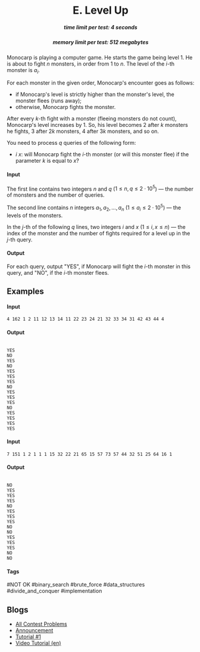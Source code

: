 <h1 style='text-align: center;'> E. Level Up</h1>

<h5 style='text-align: center;'>time limit per test: 4 seconds</h5>
<h5 style='text-align: center;'>memory limit per test: 512 megabytes</h5>

Monocarp is playing a computer game. He starts the game being level $1$. He is about to fight $n$ monsters, in order from $1$ to $n$. The level of the $i$-th monster is $a_i$.

For each monster in the given order, Monocarp's encounter goes as follows:

* if Monocarp's level is strictly higher than the monster's level, the monster flees (runs away);
* otherwise, Monocarp fights the monster.

After every $k$-th fight with a monster (fleeing monsters do not count), Monocarp's level increases by $1$. So, his level becomes $2$ after $k$ monsters he fights, $3$ after $2k$ monsters, $4$ after $3k$ monsters, and so on.

You need to process $q$ queries of the following form:

* $i~x$: will Monocarp fight the $i$-th monster (or will this monster flee) if the parameter $k$ is equal to $x$?
#### Input

The first line contains two integers $n$ and $q$ ($1 \le n, q \le 2 \cdot 10^5$) — the number of monsters and the number of queries.

The second line contains $n$ integers $a_1, a_2, \dots, a_n$ ($1 \le a_i \le 2 \cdot 10^5$) — the levels of the monsters.

In the $j$-th of the following $q$ lines, two integers $i$ and $x$ ($1 \le i, x \le n$) — the index of the monster and the number of fights required for a level up in the $j$-th query.

#### Output

For each query, output "YES", if Monocarp will fight the $i$-th monster in this query, and "NO", if the $i$-th monster flees.

## Examples

#### Input


```text
4 162 1 2 11 12 13 14 11 22 23 24 21 32 33 34 31 42 43 44 4
```
#### Output

```text

YES
NO
YES
NO
YES
YES
YES
NO
YES
YES
YES
NO
YES
YES
YES
YES

```
#### Input


```text
7 151 1 2 1 1 1 15 32 22 21 65 15 57 73 57 44 32 51 25 64 16 1
```
#### Output

```text

NO
YES
YES
YES
NO
YES
YES
YES
NO
NO
YES
YES
YES
NO
NO

```


#### Tags 

#NOT OK #binary_search #brute_force #data_structures #divide_and_conquer #implementation 

## Blogs
- [All Contest Problems](../Educational_Codeforces_Round_168_(Rated_for_Div._2).md)
- [Announcement](../blogs/Announcement.md)
- [Tutorial #1](../blogs/Tutorial_1.md)
- [Video Tutorial (en)](../blogs/Video_Tutorial_(en).md)
